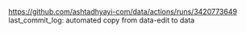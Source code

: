 https://github.com/ashtadhyayi-com/data/actions/runs/3420773649
last_commit_log: automated copy from data-edit to data